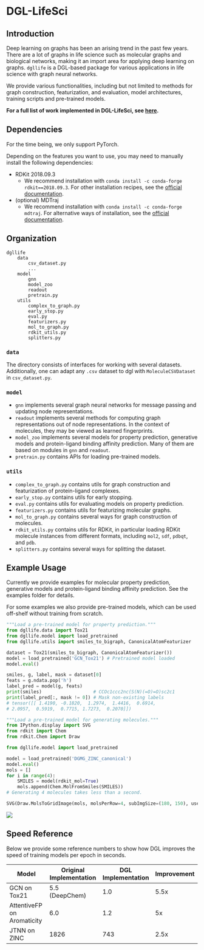 # DGL-LifeSci

## Introduction

Deep learning on graphs has been an arising trend in the past few years. There are a lot of graphs in 
life science such as molecular graphs and biological networks, making it an import area for applying 
deep learning on graphs. `dgllife` is a DGL-based package for various applications in life science 
with graph neural networks. 

We provide various functionalities, including but not limited to methods for graph construction, 
featurization, and evaluation, model architectures, training scripts and pre-trained models.

**For a full list of work implemented in DGL-LifeSci, see [here](examples/README.md).**

## Dependencies

For the time being, we only support PyTorch.

Depending on the features you want to use, you may need to manually install the following dependencies:

- RDKit 2018.09.3
    - We recommend installation with `conda install -c conda-forge rdkit==2018.09.3`. For other installation recipes,
    see the [official documentation](https://www.rdkit.org/docs/Install.html).
- (optional) MDTraj
    - We recommend installation with `conda install -c conda-forge mdtraj`. For alternative ways of installation, 
    see the [official documentation](http://mdtraj.org/1.9.3/installation.html).

## Organization

```
dgllife
    data
        csv_dataset.py
        ...
    model
        gnn
        model_zoo
        readout
        pretrain.py
    utils
        complex_to_graph.py
        early_stop.py
        eval.py
        featurizers.py
        mol_to_graph.py
        rdkit_utils.py
        splitters.py
```

### `data`

The directory consists of interfaces for working with several datasets. Additionally, one can adapt any 
`.csv` dataset to dgl with `MoleculeCSVDataset` in `csv_dataset.py`.

### `model`

- `gnn` implements several graph neural networks for message passing and updating node representations.
- `readout` implements several methods for computing graph representations out of node representations. 
In the context of molecules, they may be viewed as learned fingerprints.
- `model_zoo` implements several models for property prediction, generative models and protein-ligand 
binding affinity prediction. Many of them are based on modules in `gnn` and `readout`.
- `pretrain.py` contains APIs for loading pre-trained models.

### `utils`

- `complex_to_graph.py` contains utils for graph construction and featurization of protein-ligand complexes.
- `early_stop.py` contains utils for early stopping.
- `eval.py` contains utils for evaluating models on property prediction.
- `featurizers.py` contains utils for featurizing molecular graphs.
- `mol_to_graph.py` contains several ways for graph construction of molecules.
- `rdkit_utils.py` contains utils for RDKit, in particular loading RDKit molecule instances from different 
formats, including `mol2`, `sdf`, `pdbqt`, and `pdb`.
- `splitters.py` contains several ways for splitting the dataset.

## Example Usage

Currently we provide examples for molecular property prediction, generative models and protein-ligand binding 
affinity prediction. See the examples folder for details.

For some examples we also provide pre-trained models, which can be used off-shelf without training from scratch.

```python
"""Load a pre-trained model for property prediction."""
from dgllife.data import Tox21
from dgllife.model import load_pretrained
from dgllife.utils import smiles_to_bigraph, CanonicalAtomFeaturizer

dataset = Tox21(smiles_to_bigraph, CanonicalAtomFeaturizer())
model = load_pretrained('GCN_Tox21') # Pretrained model loaded
model.eval()

smiles, g, label, mask = dataset[0]
feats = g.ndata.pop('h')
label_pred = model(g, feats)
print(smiles)                   # CCOc1ccc2nc(S(N)(=O)=O)sc2c1
print(label_pred[:, mask != 0]) # Mask non-existing labels
# tensor([[ 1.4190, -0.1820,  1.2974,  1.4416,  0.6914,  
# 2.0957,  0.5919,  0.7715, 1.7273,  0.2070]])
```

```python
"""Load a pre-trained model for generating molecules."""
from IPython.display import SVG
from rdkit import Chem
from rdkit.Chem import Draw

from dgllife.model import load_pretrained

model = load_pretrained('DGMG_ZINC_canonical')
model.eval()
mols = []
for i in range(4):
    SMILES = model(rdkit_mol=True)
    mols.append(Chem.MolFromSmiles(SMILES))
# Generating 4 molecules takes less than a second.

SVG(Draw.MolsToGridImage(mols, molsPerRow=4, subImgSize=(180, 150), useSVG=True))
```

![](https://data.dgl.ai/dgllife/dgmg/dgmg_model_zoo_example2.png)

## Speed Reference

Below we provide some reference numbers to show how DGL improves the speed of training models per epoch in seconds.

| Model                      | Original Implementation | DGL Implementation | Improvement |
| -------------------------- | ----------------------- | ------------------ | ----------- |
| GCN on Tox21               | 5.5 (DeepChem)          | 1.0                | 5.5x        |
| AttentiveFP on Aromaticity | 6.0                     | 1.2                | 5x          |
| JTNN on ZINC               | 1826                    | 743                | 2.5x        |
